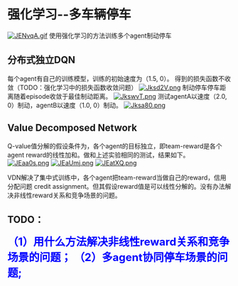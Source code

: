 # 强化学习--多车辆停车

[![JENvqA.gif](https://s1.ax1x.com/2020/04/17/JENvqA.gif)](https://imgchr.com/i/JENvqA)
使用强化学习的方法训练多个agent制动停车

## 分布式独立DQN
每个agent有自己的训练模型，训练的初始速度为（1.5, 0）。
得到的损失函数不收敛（TODO：强化学习中的损失函数收敛问题）
[![Jksd2V.png](https://s1.ax1x.com/2020/04/16/Jksd2V.png)](https://imgchr.com/i/Jksd2V)
制动停车停车距离随着episode收敛于最佳制动距离。
[![JkswvT.png](https://s1.ax1x.com/2020/04/16/JkswvT.png)](https://imgchr.com/i/JkswvT)
测试agentA以速度（2.0, 0）制动，agentB以速度（1.0, 0）制动。
[![Jksa80.png](https://s1.ax1x.com/2020/04/16/Jksa80.png)](https://imgchr.com/i/Jksa80)

## Value Decomposed Network
Q-value值分解的假设条件为，各个agent的目标独立，即team-reward是各个agent reward的线性加和。做和上述实验相同的测试，结果如下。
[![JEaa0s.png](https://s1.ax1x.com/2020/04/17/JEaa0s.png)](https://imgchr.com/i/JEaa0s)
[![JEaUmj.png](https://s1.ax1x.com/2020/04/17/JEaUmj.png)](https://imgchr.com/i/JEaUmj)
[![JEatXQ.png](https://s1.ax1x.com/2020/04/17/JEatXQ.png)](https://imgchr.com/i/JEatXQ)

VDN解决了集中式训练中，各个agent把team-reward当做自己的reward，信用分配问题 credit assignment。但其假设reward值是可以线性分解的。没有办法解决非线性reward关系和竞争场景的问题。

## TODO：
**<font color=blue size=5 >
（1）用什么方法解决非线性reward关系和竞争场景的问题；
（2）多agent协同停车场景的问题;</font>**